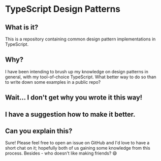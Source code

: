 # TypeScript Design Patterns

## What is it?
This is a repository containing common design pattern implementations in TypeScript.

## Why?
I have been intending to brush up my knowledge on design patterns in general, with my tool-of-choice TypeScript. What better way to do so than to write down some examples in a public repo?

## Wait... I don't get why you wrote it this way!
## I have a suggestion how to make it better.
## Can you explain this?
Sure! Please feel free to open an issue on GitHub and I'd love to have a short chat on it; hopefully both of us gaining some knowledge from this process.
Besides - who doesn't like making friends? 😄